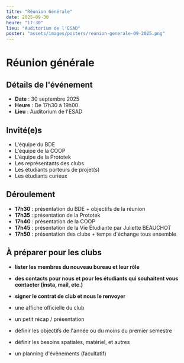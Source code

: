 ```yaml
---
titre: "Réunion Générale"
date: 2025-09-30
heure: "17:30"
lieu: "Auditorium de l'ESAD"
poster: "assets/images/posters/reunion-generale-09-2025.png"
---
```


# Réunion générale


## Détails de l'événement
- **Date** : 30 septembre 2025
- **Heure** : De 17h30 à 19h00
- **Lieu** : Auditorium de l'ESAD

## Invité(e)s
- L'équipe du BDE
- L'équipe de la COOP
- L'équipe de la Prototek
- Les représentants des clubs
- Les étudiants porteurs de projet(s)
- Les étudiants curieux

## Déroulement
- **17h30** : présentation du BDE + objectifs de la réunion
- **17h35** : présentation de la Prototek
- **17h40** : présentation de la COOP
- **17h45** : présentation de la Vie Étudiante par Juliette BEAUCHOT
- **17h50** : présentation des clubs + temps d'échange tous ensemble

## À préparer pour les clubs
- **lister les membres du nouveau bureau et leur rôle**
- **des contacts pour nous et pour les étudiants qui souhaitent vous contacter (insta, mail, etc.)**
- **signer le contrat de club et nous le renvoyer**

- une affiche officielle du club
- un petit récap / présentation
- définir les objectifs de l'année ou du moins du premier semestre
- définir les besoins spatiales, matériel, et autres
- un planning d'évènements (facultatif)